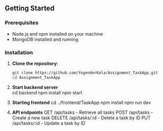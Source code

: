 
## Getting Started

### Prerequisites

- Node.js and npm installed on your machine
- MongoDB installed and running

### Installation

1. **Clone the repository:**

   ```bash
   git clone https://github.com/YogenderKala/Assignment_TaskApp.git
   cd Assignment_TaskApp
   
2. **Start backend server**   
cd backend
npm install
npm start

3. **Starting frontend**
   cd ../frontend/TaskApp
   npm install
   npm run dev
   
4. **API endpoints**
    GET /api/tasks - Retrieve all tasks
    POST /api/tasks - Create a new task
    DELETE /api/tasks/:id - Delete a task by ID
    PUT /api/tasks/:id - Update a task by ID

